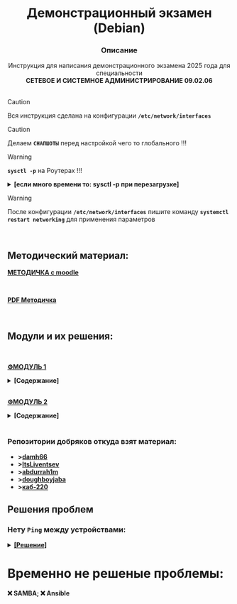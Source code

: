 # <div align="center"><strong>Демонстрационный экзамен (Debian)</strong></div>
### <div align="center"><strong>Описание</strong> </div>
<div align="center">Инструкция для написания демонстрационного экзамена 2025 года для специальности</div> <div align="center"><strong>СЕТЕВОЕ И СИСТЕМНОЕ АДМИНИСТРИРОВАНИЕ 09.02.06</strong></div>
</br>

>[!CAUTION]
>Вся инструкция сделана на конфигурации **`/etc/network/interfaces`**

>[!CAUTION]
>Делаем **`СНАПШОТЫ`** перед настройкой чего то глобального !!!

>[!WARNING]
>**`sysctl -p`** на Роутерах !!!

<details>
  <summary><strong>[если много времени то: sysctl -p при перезагрузке]</strong></summary> 
  
>```
>echo net.ipv4.ip_forward=1 > /etc/sysctl.conf
>
>sudo tee /etc/systemd/system/sysctl-p.service > /dev/null <<EOF
>
>[Unit]
>Description=Apply sysctl settings
>After=network.target
>
>[Service]
>Type=oneshot
>ExecStart=/sbin/sysctl -p
>
>[Install]
>WantedBy=multi-user.target
>EOF
>
>sudo systemctl daemon-reload
>sudo systemctl enable sysctl-p.service
>sudo systemctl start sysctl-p.service
>```
</details>

>[!WARNING]
>После конфигурации **`/etc/network/interfaces`** пишите команду **`systemctl restart networking`** для применения параметров

</br>

## Методический материал: 

<strong>[**МЕТОДИЧКА** с moodle](https://github.com/Flicks1383/Demo2025_debian/blob/main/NGINX.pdf)<strong>

</br>

[PDF Методичка](https://github.com/Flicks1383/demo4ka/blob/main/NGINX.pdf)

</br>

## Модули и их решения: 

</br>

**[⚙️МОДУЛЬ 1](https://github.com/Flicks1383/Demo2025_debian/blob/main/Module1/README.md "Удачи!")** 
<details>
  <summary><strong>[Содержание]</strong></summary> 
  
  1. [_**`БАЗОВАЯ`**_ настройка](https://github.com/Flicks1383/Demo2025_debian/blob/main/Module1/README.md#%EF%B8%8F-задание-1)
  
  2. [Настройка _**`NAT`**_ на _**`ISP`**_](https://github.com/Flicks1383/Demo2025_debian/blob/main/Module1/README.md#%EF%B8%8F-задание-2)
  
  3. [Как создать _**`SSHUSER`**_ и _**`NET_ADMIN`**_](https://github.com/Flicks1383/Demo2025_debian/blob/main/Module1/README.md#%EF%B8%8F-задание-3)
  
  4. [Создание _**`VLAN`**_ на **`HQ-RTR`**](https://github.com/Flicks1383/Demo2025_debian/blob/main/Module1/README.md#-задание-4)
   
  5. [Настройка _**`SSH`**_  **`HQ-SRV`** и **`BR-SRV`**](https://github.com/Flicks1383/Demo2025_debian/blob/main/Module1/README.md#%EF%B8%8F-задание-5)
  
  6. [_**`IP-туннель`**_ между офисами _**`HQ`**_ и _**`BR`**_](https://github.com/Flicks1383/Demo2025_debian/blob/main/Module1/README.md#%EF%B8%8F-задание-6)

  7. [Настройка _**`OSPF`**_](https://github.com/Flicks1383/Demo2025_debian/blob/main/Module1/README.md#%EF%B8%8F-задание-7)

  8. [Настройка __**`NAT`**_ на **`HQ-rtr`** и **`BR-rtr`**](https://github.com/Flicks1383/Demo2025_debian/blob/main/Module1/README.md#%EF%B8%8F-задание-8)

  9. [Настройка _**`DHCP`**_](https://github.com/Flicks1383/Demo2025_debian/blob/main/Module1/README.md#%EF%B8%8F-задание-9)

  10. [Настройка _**`DNS`**_ для офисов HQ и BR](https://github.com/Flicks1383/Demo2025_debian/blob/main/Module1/README.md#%EF%B8%8F-задание-10)

  11. [Настройка _**`ЧАСОВОГО ПОЯСЯ`**_ на всех устройствах, согласно месту проведения экзамена](https://github.com/Flicks1383/Demo2025_debian/blob/main/Module1/README.md#%EF%B8%8F-задание-11)
    
  </details>

</br>

**[⚙️МОДУЛЬ 2](https://github.com/Flicks1383/Demo2025_debian/blob/main/Module2/README.md#модуль-2 "Ну с богом!")**
<details>
 <summary><strong>[Содержание]</strong></summary> 

1. [Настройка _**`SAMBA`**_ на _BR-SRV_](https://github.com/Flicks1383/Demo2025_debian/tree/main/Module2#задание-1) - ТЕСТИРУЕТСЯ
    
2. [Конфигурация _**`RAID + NFS`**_](https://github.com/Flicks1383/Demo2025_debian/tree/main/Module2#%EF%B8%8F-задание-2-тестируется)

3. [Настройка _**`CHRONY`**_](https://github.com/Flicks1383/Demo2025_debian/tree/main/Module2#%EF%B8%8F-задание-3-тестируется)

4. [Конфигурация _**`ANSIBLE`**_ на BR-SRV](https://github.com/Flicks1383/Demo2025_debian/tree/main/Module2#%EF%B8%8F-задание-4---тестируется) - ТЕСТИРУЕТСЯ
    
5. [Конфигурация **`DOCKER + WIKI`**_ на  BR-SRV](https://github.com/Flicks1383/Demo2025_debian/tree/main/Module2#%EF%B8%8F-задание-5-тестируется)
    
6. [Проброс _**`ПОРТОВ`**_](https://github.com/Flicks1383/Demo2025_debian/tree/main/Module2#%EF%B8%8F-задание-6-тестируется)

7. [Запуск _**`MOODLE`**_ на _HQ-SRV_:](https://github.com/Flicks1383/Demo2025_debian/tree/main/Module2#%EF%B8%8F-задание-7-тестируется)

8. [Настройка прокси_**`NGINX`**_ на _HQ-RTR_](https://github.com/Flicks1383/Demo2025_debian/tree/main/Module2#%EF%B8%8F-задание-8)

9. [Установка _**`Яндекс Браузера`**_ на _HQ-CLI_](https://github.com/Flicks1383/Demo2025_debian/blob/main/Module2/README.md#%EF%B8%8F-задание-9)
  </details>

</br>

### Репозитории добряков откуда взят материал:
+ **>[damh66](https://github.com/damh66/demo2025)**
+ **>[ItsLiventsev](https://github.com/ItsLiventsev/NetSys_Demo_2025?tab=readme-ov-file)**
+ **>[abdurrah1m](https://github.com/abdurrah1m/DEMO2025/blob/main/README.md)**
+ **>[doughboyjaba](https://github.com/doughboyjaba/demo25)**
+ **>[каб-220](http://каб-220.рф/ru/demo-2025/modul-1/modul-1-1)**

## Решения проблем


### Нету `Ping` между устройствами:

<details>
  <summary><ins><strong>[Решение]</strong></ins></summary> 
  </br>
  
**1.** Сверяем порты с **MAC-адресами** соседних **уст-в**, при этом проверяя **правильно ли настроена адресация сети**.

</br>

**2.** При использовании **`nmtui`** в конфигурационном файле `/etc/network/interfaces` не должно быть никаких лишних записей.
>Что должно быть:
>```
>auto lo
>iface lo inet loopback
>```

</br>

**3.** Проверьте конфигурацию **FRR** маршрутизаторов **HQ** и **BR** убедившись, что все сети видят соседей при помощи команд:
   ```
   show ip ospf neighbor
   show ip route ospf
   ```

</br>


**4.** Если есть снапшоты уст-ва, где сеть всё ещё работало, рекомендую откатиться и произвести выполнение задания снова, внимательно.

</br>


**5.** Включение форварда пакетов:
```
sysctl -p net.ipv4.ip_forward=1
```
  </br>
  
</details>

# Временно не решеные проблемы:
❌ SAMBA;
❌ Ansible
